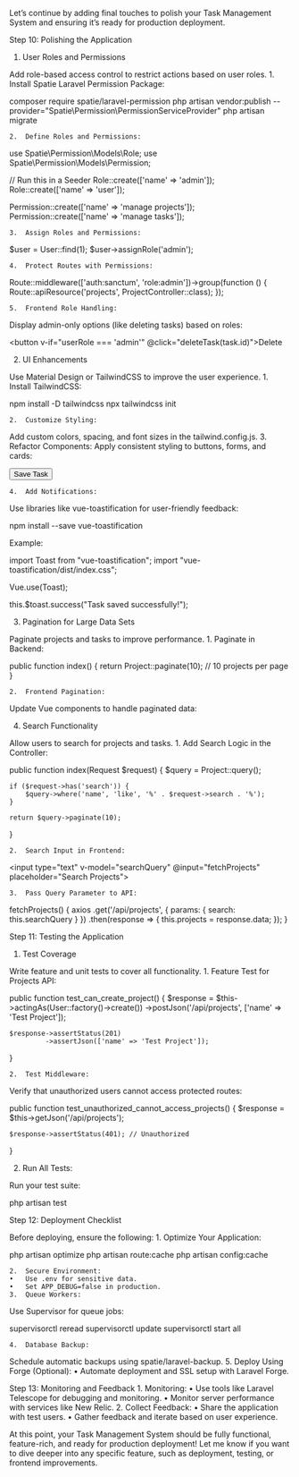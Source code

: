 Let’s continue by adding final touches to polish your Task Management System and ensuring it’s ready for production deployment.

Step 10: Polishing the Application

1. User Roles and Permissions

Add role-based access control to restrict actions based on user roles.
	1.	Install Spatie Laravel Permission Package:

composer require spatie/laravel-permission
php artisan vendor:publish --provider="Spatie\Permission\PermissionServiceProvider"
php artisan migrate


	2.	Define Roles and Permissions:

use Spatie\Permission\Models\Role;
use Spatie\Permission\Models\Permission;

// Run this in a Seeder
Role::create(['name' => 'admin']);
Role::create(['name' => 'user']);

Permission::create(['name' => 'manage projects']);
Permission::create(['name' => 'manage tasks']);


	3.	Assign Roles and Permissions:

$user = User::find(1);
$user->assignRole('admin');


	4.	Protect Routes with Permissions:

Route::middleware(['auth:sanctum', 'role:admin'])->group(function () {
    Route::apiResource('projects', ProjectController::class);
});


	5.	Frontend Role Handling:
Display admin-only options (like deleting tasks) based on roles:

<button v-if="userRole === 'admin'" @click="deleteTask(task.id)">Delete</button>

2. UI Enhancements

Use Material Design or TailwindCSS to improve the user experience.
	1.	Install TailwindCSS:

npm install -D tailwindcss
npx tailwindcss init


	2.	Customize Styling:
Add custom colors, spacing, and font sizes in the tailwind.config.js.
	3.	Refactor Components:
Apply consistent styling to buttons, forms, and cards:

<button class="bg-blue-500 hover:bg-blue-700 text-white font-bold py-2 px-4 rounded">
    Save Task
</button>


	4.	Add Notifications:
Use libraries like vue-toastification for user-friendly feedback:

npm install --save vue-toastification

Example:

import Toast from "vue-toastification";
import "vue-toastification/dist/index.css";

Vue.use(Toast);

this.$toast.success("Task saved successfully!");

3. Pagination for Large Data Sets

Paginate projects and tasks to improve performance.
	1.	Paginate in Backend:

public function index() {
    return Project::paginate(10); // 10 projects per page
}


	2.	Frontend Pagination:
Update Vue components to handle paginated data:

<template>
    <ul>
        <li v-for="project in projects.data" :key="project.id">{{ project.name }}</li>
    </ul>
    <button @click="fetchProjects(projects.prev_page_url)" :disabled="!projects.prev_page_url">Previous</button>
    <button @click="fetchProjects(projects.next_page_url)" :disabled="!projects.next_page_url">Next</button>
</template>

<script>
data() {
    return { projects: {} };
},
methods: {
    fetchProjects(url = '/api/projects') {
        axios.get(url).then(response => {
            this.projects = response.data;
        });
    }
},
mounted() {
    this.fetchProjects();
}
</script>

4. Search Functionality

Allow users to search for projects and tasks.
	1.	Add Search Logic in the Controller:

public function index(Request $request) {
    $query = Project::query();

    if ($request->has('search')) {
        $query->where('name', 'like', '%' . $request->search . '%');
    }

    return $query->paginate(10);
}


	2.	Search Input in Frontend:

<input type="text" v-model="searchQuery" @input="fetchProjects" placeholder="Search Projects">


	3.	Pass Query Parameter to API:

fetchProjects() {
    axios
        .get('/api/projects', { params: { search: this.searchQuery } })
        .then(response => {
            this.projects = response.data;
        });
}

Step 11: Testing the Application

1. Test Coverage

Write feature and unit tests to cover all functionality.
	1.	Feature Test for Projects API:

public function test_can_create_project() {
    $response = $this->actingAs(User::factory()->create())
                     ->postJson('/api/projects', ['name' => 'Test Project']);

    $response->assertStatus(201)
             ->assertJson(['name' => 'Test Project']);
}


	2.	Test Middleware:
Verify that unauthorized users cannot access protected routes:

public function test_unauthorized_cannot_access_projects() {
    $response = $this->getJson('/api/projects');

    $response->assertStatus(401); // Unauthorized
}



2. Run All Tests:

Run your test suite:

php artisan test

Step 12: Deployment Checklist

Before deploying, ensure the following:
	1.	Optimize Your Application:

php artisan optimize
php artisan route:cache
php artisan config:cache


	2.	Secure Environment:
	•	Use .env for sensitive data.
	•	Set APP_DEBUG=false in production.
	3.	Queue Workers:
Use Supervisor for queue jobs:

supervisorctl reread
supervisorctl update
supervisorctl start all


	4.	Database Backup:
Schedule automatic backups using spatie/laravel-backup.
	5.	Deploy Using Forge (Optional):
	•	Automate deployment and SSL setup with Laravel Forge.

Step 13: Monitoring and Feedback
	1.	Monitoring:
	•	Use tools like Laravel Telescope for debugging and monitoring.
	•	Monitor server performance with services like New Relic.
	2.	Collect Feedback:
	•	Share the application with test users.
	•	Gather feedback and iterate based on user experience.

At this point, your Task Management System should be fully functional, feature-rich, and ready for production deployment! Let me know if you want to dive deeper into any specific feature, such as deployment, testing, or frontend improvements.